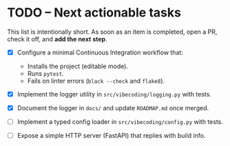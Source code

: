 # TODO – Next actionable tasks

This list is intentionally short.  As soon as an item is completed, open a PR, check it off, and **add the next step**.

- [x] Configure a minimal Continuous Integration workflow that:
  - Installs the project (editable mode).
  - Runs `pytest`.
  - Fails on linter errors (`black --check` and `flake8`).

- [x] Implement the logger utility in `src/vibecoding/logging.py` with tests.

- [x] Document the logger in `docs/` and update `ROADMAP.md` once merged.
- [ ] Implement a typed config loader in `src/vibecoding/config.py` with tests.
- [ ] Expose a simple HTTP server (FastAPI) that replies with build info.
